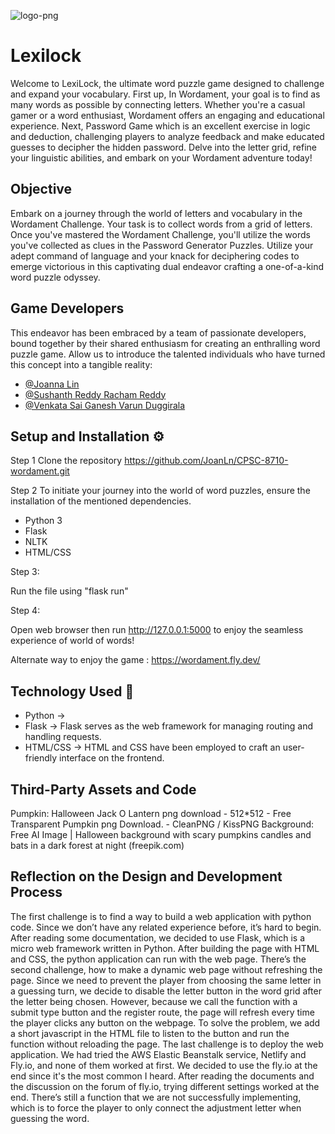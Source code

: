 

![logo-png](https://github.com/JoanLn/CPSC-8710-wordament/assets/65409705/752c1ee5-ec38-477a-b090-f38b76887c58)



# **Lexilock**

Welcome to LexiLock, the ultimate word puzzle game designed to challenge and expand your vocabulary. First up, In Wordament, your goal is to find as many words as possible by connecting letters. Whether you're a casual gamer or a word enthusiast, Wordament offers an engaging and educational experience. Next, Password Game which is an excellent exercise in logic and deduction, challenging players to analyze feedback and make educated guesses to decipher the hidden password.
Delve into the letter grid, refine your linguistic abilities, and embark on your Wordament adventure today!

## Objective

 Embark on a journey through the world of letters and vocabulary in the Wordament Challenge. Your task is to collect words from a grid of letters. Once you've mastered the Wordament Challenge, you'll utilize the words you've collected as clues in the Password Generator Puzzles. Utilize your adept command of language and your knack for deciphering codes to emerge victorious in this captivating dual endeavor crafting a one-of-a-kind word puzzle odyssey.
## Game Developers
This endeavor has been embraced by a team of passionate developers, bound together by their shared enthusiasm for creating an enthralling word puzzle game. Allow us to introduce the talented individuals who have turned this concept into a tangible reality:

- [@Joanna Lin](https://github.com/JoanLn)
- [@Sushanth Reddy Racham Reddy](https://github.com/sushanth-0)
- [@Venkata Sai Ganesh Varun Duggirala](https://github.com/DVSG09)



## Setup and Installation ⚙

Step 1 
Clone the repository
https://github.com/JoanLn/CPSC-8710-wordament.git

Step 2
To initiate your journey into the world of word puzzles, ensure the installation of the mentioned dependencies.

- Python 3
- Flask
- NLTK
- HTML/CSS

Step 3: 

 Run the file using "flask run"

 Step 4:

Open web browser then run http://127.0.0.1:5000 to enjoy the seamless experience of world of words!

Alternate way to enjoy the game : https://wordament.fly.dev/
## Technology Used 💾

- Python -> 
- Flask -> Flask serves as the web framework for managing routing and handling requests.
- HTML/CSS -> HTML and CSS have been employed to craft an user-friendly interface on the frontend.





## Third-Party Assets and Code
Pumpkin: Halloween Jack O Lantern png download - 512*512 - Free Transparent Pumpkin png Download. - CleanPNG / KissPNG
Background: Free AI Image | Halloween background with scary pumpkins candles and bats in a dark forest at night (freepik.com)
## Reflection on the Design and Development Process
The first challenge is to find a way to build a web application with python code. Since we don’t have any related experience before, it’s hard to begin. After reading some documentation, we decided to use Flask, which is a micro web framework written in Python. After building the page with HTML and CSS, the python application can run with the web page. There’s the second challenge, how to make a dynamic web page without refreshing the page. Since we need to prevent the player from choosing the same letter in a guessing turn, we decide to disable the letter button in the word grid after the letter being chosen. However, because we call the function with a submit type button and the register route, the page will refresh every time the player clicks any button on the webpage. To solve the problem, we add a short javascript in the HTML file to listen to the button and run the function without reloading the page. The last challenge is to deploy the web application. We had tried the AWS Elastic Beanstalk service, Netlify and Fly.io, and none of them worked at first. We decided to use the fly.io at the end since it's the most common I heard. After reading the documents and the discussion on the forum of fly.io, trying different settings worked at the end. 
There’s still a function that we are not successfully implementing, which is to force the player to only connect the adjustment letter when guessing the word.

